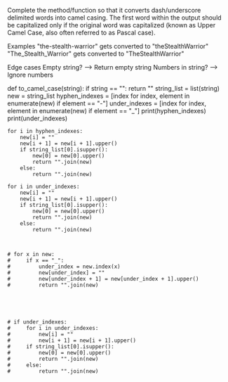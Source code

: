 Complete the method/function so that it converts dash/underscore delimited words into camel casing. The first word within the output should be capitalized only if the original word was capitalized (known as Upper Camel Case, also often referred to as Pascal case).

Examples
"the-stealth-warrior" gets converted to "theStealthWarrior"
"The_Stealth_Warrior" gets converted to "TheStealthWarrior"

Edge cases
Empty string? --> Return empty string
Numbers in string? --> Ignore numbers

def to_camel_case(string):
    if string == "":
        return ""
    string_list = list(string)
    new = string_list
    hyphen_indexes = [index for index, element in enumerate(new) if element == "-"]
    under_indexes = [index for index, element in enumerate(new) if element == "_"]
    print(hyphen_indexes)
    print(under_indexes)

    for i in hyphen_indexes:
        new[i] = ""
        new[i + 1] = new[i + 1].upper()
        if string_list[0].isupper():
            new[0] = new[0].upper()
            return "".join(new)
        else:
            return "".join(new)

    for i in under_indexes:
        new[i] = ""
        new[i + 1] = new[i + 1].upper()
        if string_list[0].isupper():
            new[0] = new[0].upper()
            return "".join(new)
        else:
            return "".join(new)
                

    
    # for x in new:
    #     if x == "_":
    #         under_index = new.index(x)
    #         new[under_index] = ""
    #         new[under_index + 1] = new[under_index + 1].upper()
    #         return "".join(new)

            



    # if under_indexes:
    #     for i in under_indexes:
    #         new[i] = ""
    #         new[i + 1] = new[i + 1].upper()
    #     if string_list[0].isupper():
    #         new[0] = new[0].upper()
    #         return "".join(new)
    #     else:
    #         return "".join(new)
        
        
